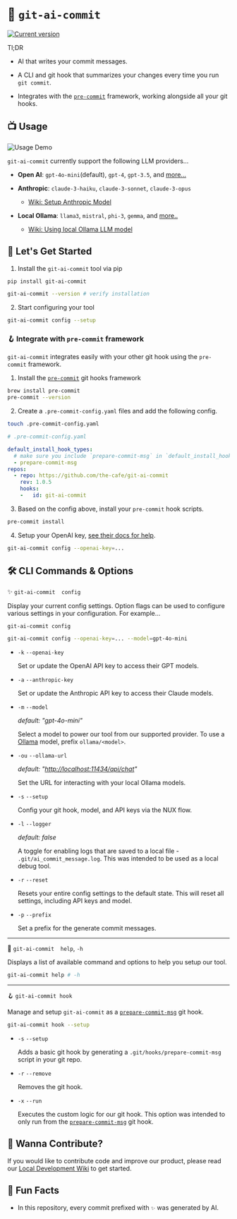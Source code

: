 # 🤖 `git-ai-commit`

<a href="https://pypi.org/project/git-ai-commit"><img src="https://img.shields.io/pypi/v/git-ai-commit" alt="Current version"></a>

Tl;DR

- AI that writes your commit messages.

- A CLI and git hook that summarizes your changes every time you run `git commit`.

- Integrates with the [`pre-commit`](https://pre-commit.com/) framework, working alongside all your git hooks.

## 📺 Usage

![Usage Demo](assets/videos/ai-commit-msg.gif)

`git-ai-commit` currently support the following LLM providers...

- **Open AI**: `gpt-4o-mini`(default), `gpt-4`, `gpt-3.5`, and [more...](https://github.com/ming1in/ai-commit-msg/blob/a1e62be64c1f877bfa26c45d2d61508f94504ec0/ai_commit_msg/utils/models.py#L1)

- **Anthropic**: `claude-3-haiku`, `claude-3-sonnet`, `claude-3-opus`
  - [Wiki: Setup Anthropic Model](./wiki/anthropic.md)

- **Local Ollama**: `llama3`, `mistral`, `phi-3`, `gemma`, and [more..](https://github.com/ming1in/ai-commit-msg/blob/a1e62be64c1f877bfa26c45d2d61508f94504ec0/ai_commit_msg/utils/models.py#L1)
  - [Wiki: Using local Ollama LLM model](./wiki/ollama.md)

## 🚀 Let's Get Started

1. Install the `git-ai-commit` tool via pip

```bash
pip install git-ai-commit

git-ai-commit --version # verify installation
```

2. Start configuring your tool

```bash
git-ai-commit config --setup
```

### 🪝 Integrate with `pre-commit` framework

`git-ai-commit` integrates easily with your other git hook using the `pre-commit` framework.

1. Install the [`pre-commit`](https://pre-commit.com/) git hooks framework

```bash
brew install pre-commit
pre-commit --version 
```

2. Create a `.pre-commit-config.yaml` files and add the following config.

```bash
touch .pre-commit-config.yaml 
```

```yaml
# .pre-commit-config.yaml 

default_install_hook_types: 
  # make sure you include `prepare-commit-msg` in `default_install_hook_types`
  - prepare-commit-msg
repos:
  - repo: https://github.com/the-cafe/git-ai-commit
    rev: 1.0.5
    hooks:
    -   id: git-ai-commit
```

3. Based on the config above, install your `pre-commit` hook scripts.

```bash
pre-commit install 
```

4. Setup your OpenAI key, [see their docs for help](https://platform.openai.com/docs/quickstart).

```bash
git-ai-commit config --openai-key=...
```

## 🛠️ CLI Commands & Options

✨ `git-ai-commit  config`

Display your current config settings. Option flags can be used to configure various settings in your configuration. For example...

```bash
git-ai-commit config

git-ai-commit config --openai-key=... --model=gpt-4o-mini
```
  
- `-k` `--openai-key`

  Set or update the OpenAI API key to access their GPT models.

- `-a` `--anthropic-key`

  Set or update the Anthropic API key to access their Claude models.

- `-m` `--model`

  *default:  "gpt-4o-mini"*

  Select a model to power our tool from our supported provider. To use a [Ollama](./wiki/ollama.md) model, prefix `ollama/<model>`.

- `-ou` `--ollama-url`

  *default:  "<http://localhost:11434/api/chat>"*

  Set the URL for interacting with your local Ollama models.

- `-s` `--setup`

  Config your git hook, model, and API keys via the NUX flow.

- `-l` `--logger`

  *default:  false*

  A toggle for enabling logs that are saved to a local file - `.git/ai_commit_message.log`. This was intended to be used as a local debug tool.

- `-r` `--reset`

  Resets your entire config settings to the default state. This will reset all settings, including API keys and model.

- `-p` `--prefix`

  Set a prefix for the generate commit messages.

---

📌 `git-ai-commit  help`, `-h`

Displays a list of available command and options to help you setup our tool.

```bash
git-ai-commit help # -h
```

---
🪝 `git-ai-commit hook`

Manage and setup `git-ai-commit` as a [`prepare-commit-msg`](<https://git-scm.com/docs/githooks#_prepare_commit_msg>) git hook.

```bash
git-ai-commit hook --setup
```

- `-s` `--setup`

  Adds a basic git hook by generating a `.git/hooks/prepare-commit-msg` script in your git repo.

- `-r` `--remove`

  Removes the git hook.

- `-x` `--run`

  Executes the custom logic for our git hook. This option was intended to only run from the [`prepare-commit-msg`](https://git-scm.com/docs/githooks#_prepare_commit_msg) git hook.

## 🤝 Wanna Contribute?

If you would like to contribute code and improve our product, please read our
[Local Development Wiki](./wiki/local_development.md) to get started.

## 🎉 Fun Facts

- In this repository, every commit prefixed with `✨` was generated by AI.
